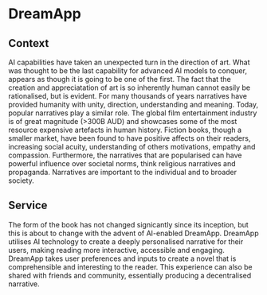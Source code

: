 # DreamApp
## Context
AI capabilities have taken an unexpected turn in the direction of art. What was thought to be the last capability for advanced AI models to conquer, appears as though it is going to be one of the first. The fact that the creation and appreciatation of art is so inherently human cannot easily be rationalised, but is evident. For many thousands of years narratives have provided humanity with unity, direction, understanding and meaning. Today, popular narratives play a similar role. The global film entertainment industry is of great magnitude (>300B AUD) and showcases some of the most resource expensive artefacts in human history. Fiction books, though a smaller market, have been found to have positive affects on their readers, increasing social acuity, understanding of others motivations, empathy and compassion. Furthermore, the narratives that are popularised can have powerful influence over societal norms, think religious narratives and propaganda. Narratives are important to the individual and to broader society.

## Service
The form of the book has not changed signicantly since its inception, but this is about to change with the advent of AI-enabled DreamApp. DreamApp utilises AI technology to create a deeply personalised narrative for their users, making reading more interactive, accessible and engaging. DreamApp takes user preferences and inputs to create a novel that is comprehensible and interesting to the reader. This experience can also be shared with friends and community, essentially producing a decentralised narrative.
